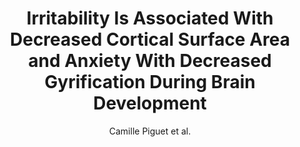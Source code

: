 ---
cat: gaia
subcat: platform
bestof: false
author: Camille Piguet et al.
title: Irritability Is Associated With Decreased Cortical Surface Area and Anxiety With Decreased Gyrification During Brain Development
journal: Frontiers in Psychiatry
year: 2021
type: article
doi: 10.3389/fpsyt.2021.744419
---